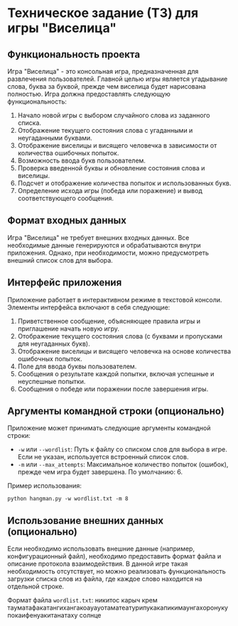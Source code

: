 # Техническое задание (ТЗ) для игры "Виселица"

## Функциональность проекта

Игра "Виселица" - это консольная игра, предназначенная для развлечения пользователей. Главной целью игры является угадывание слова, буква за буквой, прежде чем виселица будет нарисована полностью. Игра должна предоставлять следующую функциональность:

1. Начало новой игры с выбором случайного слова из заданного списка.
2. Отображение текущего состояния слова с угаданными и неугаданными буквами.
3. Отображение виселицы и висящего человечка в зависимости от количества ошибочных попыток.
4. Возможность ввода букв пользователем.
5. Проверка введенной буквы и обновление состояния слова и виселицы.
6. Подсчет и отображение количества попыток и использованных букв.
7. Определение исхода игры (победа или поражение) и вывод соответствующего сообщения.

## Формат входных данных

Игра "Виселица" не требует внешних входных данных. Все необходимые данные генерируются и обрабатываются внутри приложения. Однако, при необходимости, можно предусмотреть внешний список слов для выбора.

## Интерфейс приложения

Приложение работает в интерактивном режиме в текстовой консоли. Элементы интерфейса включают в себя следующие:

1. Приветственное сообщение, объясняющее правила игры и приглашение начать новую игру.
2. Отображение текущего состояния слова (с буквами и пропусками для неугаданных букв).
3. Отображение виселицы и висящего человечка на основе количества ошибочных попыток.
4. Поле для ввода буквы пользователем.
5. Сообщения о результате каждой попытки, включая успешные и неуспешные попытки.
6. Сообщения о победе или поражении после завершения игры.

## Аргументы командной строки (опционально)

Приложение может принимать следующие аргументы командной строки:

- `-w` или `--wordlist`: Путь к файлу со списком слов для выбора в игре. Если не указан, используется встроенный список слов.
- `-m` или `--max_attempts`: Максимальное количество попыток (ошибок), прежде чем игра будет завершена. По умолчанию: 6.

Пример использования:

`python hangman.py -w wordlist.txt -m 8`

## Использование внешних данных (опционально)

Если необходимо использовать внешние данные (например, конфигурационный файл), необходимо предоставить формат файла и описание протокола взаимодействия. В данной игре такая необходимость отсутствует, но можно реализовать функциональность загрузки списка слов из файла, где каждое слово находится на отдельной строке.

Формат файла `wordlist.txt`:
никитос
карыч
крем
тауматафакатангихангакоауауотаматеатурипукакапикимаунгахоронукупокаифенуакитанатаху
солнце
